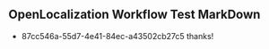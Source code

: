 ## OpenLocalization Workflow Test MarkDown
* 87cc546a-55d7-4e41-84ec-a43502cb27c5 thanks!

<!--HONumber=Aug16_HO4-->


